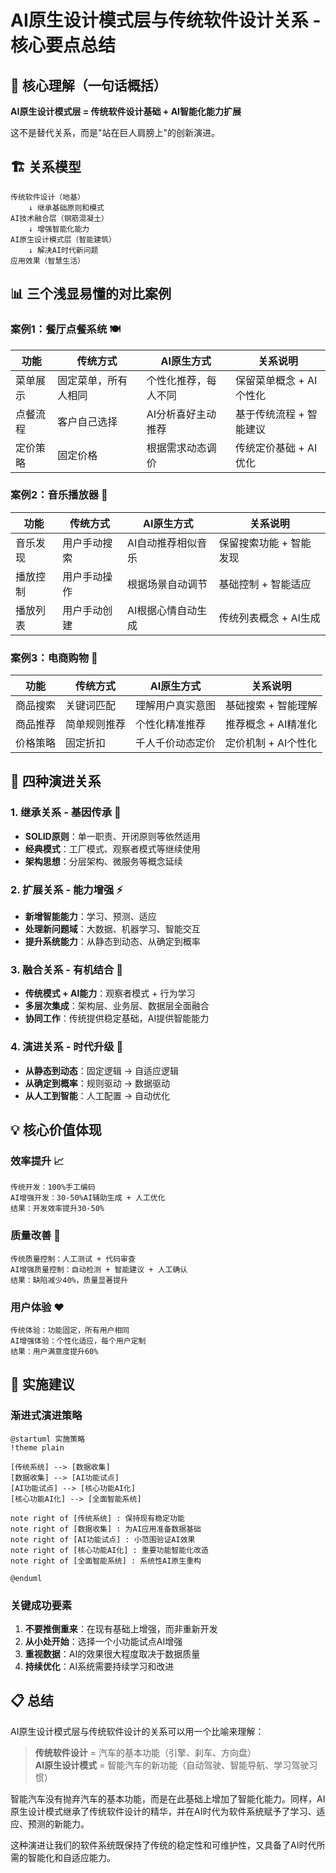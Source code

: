 # AI原生设计模式层与传统软件设计关系 - 核心要点总结

## 🎯 核心理解（一句话概括）

**AI原生设计模式层 = 传统软件设计基础 + AI智能化能力扩展**

这不是替代关系，而是"站在巨人肩膀上"的创新演进。

## 🏗️ 关系模型

```
传统软件设计（地基）
    ↓ 继承基础原则和模式
AI技术融合层（钢筋混凝土）
    ↓ 增强智能化能力
AI原生设计模式层（智能建筑）
    ↓ 解决AI时代新问题
应用效果（智慧生活）
```

## 📊 三个浅显易懂的对比案例

### 案例1：餐厅点餐系统 🍽️

| 功能 | 传统方式 | AI原生方式 | 关系说明 |
|------|----------|------------|----------|
| 菜单展示 | 固定菜单，所有人相同 | 个性化推荐，每人不同 | 保留菜单概念 + AI个性化 |
| 点餐流程 | 客户自己选择 | AI分析喜好主动推荐 | 基于传统流程 + 智能建议 |
| 定价策略 | 固定价格 | 根据需求动态调价 | 传统定价基础 + AI优化 |

### 案例2：音乐播放器 🎵

| 功能 | 传统方式 | AI原生方式 | 关系说明 |
|------|----------|------------|----------|
| 音乐发现 | 用户手动搜索 | AI自动推荐相似音乐 | 保留搜索功能 + 智能发现 |
| 播放控制 | 用户手动操作 | 根据场景自动调节 | 基础控制 + 智能适应 |
| 播放列表 | 用户手动创建 | AI根据心情自动生成 | 传统列表概念 + AI生成 |

### 案例3：电商购物 🛒

| 功能 | 传统方式 | AI原生方式 | 关系说明 |
|------|----------|------------|----------|
| 商品搜索 | 关键词匹配 | 理解用户真实意图 | 基础搜索 + 智能理解 |
| 商品推荐 | 简单规则推荐 | 个性化精准推荐 | 推荐概念 + AI精准化 |
| 价格策略 | 固定折扣 | 千人千价动态定价 | 定价机制 + AI个性化 |

## 🔄 四种演进关系

### 1. 继承关系 - 基因传承 🧬
- **SOLID原则**：单一职责、开闭原则等依然适用
- **经典模式**：工厂模式、观察者模式等继续使用
- **架构思想**：分层架构、微服务等概念延续

### 2. 扩展关系 - 能力增强 ⚡
- **新增智能能力**：学习、预测、适应
- **处理新问题域**：大数据、机器学习、智能交互
- **提升系统能力**：从静态到动态、从确定到概率

### 3. 融合关系 - 有机结合 🔗
- **传统模式 + AI能力**：观察者模式 + 行为学习
- **多层次集成**：架构层、业务层、数据层全面融合
- **协同工作**：传统提供稳定基础，AI提供智能能力

### 4. 演进关系 - 时代升级 🚀
- **从静态到动态**：固定逻辑 → 自适应逻辑
- **从确定到概率**：规则驱动 → 数据驱动
- **从人工到智能**：人工配置 → 自动优化

## 💡 核心价值体现

### 效率提升 📈
```
传统开发：100%手工编码
AI增强开发：30-50%AI辅助生成 + 人工优化
结果：开发效率提升30-50%
```

### 质量改善 🎯
```
传统质量控制：人工测试 + 代码审查
AI增强质量控制：自动检测 + 智能建议 + 人工确认
结果：缺陷减少40%，质量显著提升
```

### 用户体验 ❤️
```
传统体验：功能固定，所有用户相同
AI增强体验：个性化适应，每个用户定制
结果：用户满意度提升60%
```

## 🚀 实施建议

### 渐进式演进策略

```plantuml
@startuml 实施策略
!theme plain

[传统系统] --> [数据收集]
[数据收集] --> [AI功能试点]
[AI功能试点] --> [核心功能AI化]
[核心功能AI化] --> [全面智能系统]

note right of [传统系统] : 保持现有稳定功能
note right of [数据收集] : 为AI应用准备数据基础
note right of [AI功能试点] : 小范围验证AI效果
note right of [核心功能AI化] : 重要功能智能化改造
note right of [全面智能系统] : 系统性AI原生重构

@enduml
```

### 关键成功要素

1. **不要推倒重来**：在现有基础上增强，而非重新开发
2. **从小处开始**：选择一个小功能试点AI增强
3. **重视数据**：AI的效果很大程度取决于数据质量
4. **持续优化**：AI系统需要持续学习和改进

## 📋 总结

AI原生设计模式层与传统软件设计的关系可以用一个比喻来理解：

> **传统软件设计** = 汽车的基本功能（引擎、刹车、方向盘）  
> **AI原生设计模式** = 智能汽车的新功能（自动驾驶、智能导航、学习驾驶习惯）

智能汽车没有抛弃汽车的基本功能，而是在此基础上增加了智能化能力。同样，AI原生设计模式继承了传统软件设计的精华，并在AI时代为软件系统赋予了学习、适应、预测的新能力。

这种演进让我们的软件系统既保持了传统的稳定性和可维护性，又具备了AI时代所需的智能化和自适应能力。
